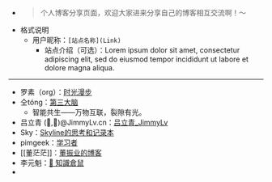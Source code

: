 - > 个人博客分享页面，欢迎大家进来分享自己的博客相互交流啊！～
- 格式说明
    - 用户昵称：`[站点名称](Link)`
        - 站点介绍（可选）：Lorem ipsum dolor sit amet, consectetur adipiscing elit, sed do eiusmod tempor incididunt ut labore et dolore magna aliqua. 
- ---
- 罗素（org）：[时光漫步](https://www.aifeng.space/)
- 仝tóng：[第三大脑](https://temberature.github.io/)
    - 智能共生——万物互联，裂隙有光。
- 吕立青 (🐣,🐣)@JimmyLv.cn：[吕立青_JimmyLv](https://sspai.com/u/jimmylv/updates)
- Sky：[Skyline的思考和记录本](https://skyline.zhubai.love/)
- pimgeek：[学习者](https://pimgeek.com/)
- [[董茫茫]]：[董振业的博客](https://dongzhenye.com)
- 李元魁：[🐹 知識倉鼠](https://circleghost.substack.com/)
- 
